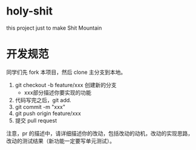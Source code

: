 # holy-shit
this project just to make Shit Mountain

# 开发规范
同学们先 fork 本项目，然后 clone 主分支到本地。
1. git checkout -b feature/xxx 创建新的分支
    - xxx部分描述你要实现的功能
2. 代码写完之后，git add.
3. git commit -m "xxx"
4. git push origin feature/xxx
5. 提交 pull request

注意，pr 的描述中，请详细描述你的改动，包括改动的动机，改动的实现思路，改动的测试结果（新功能一定要写单元测试）。